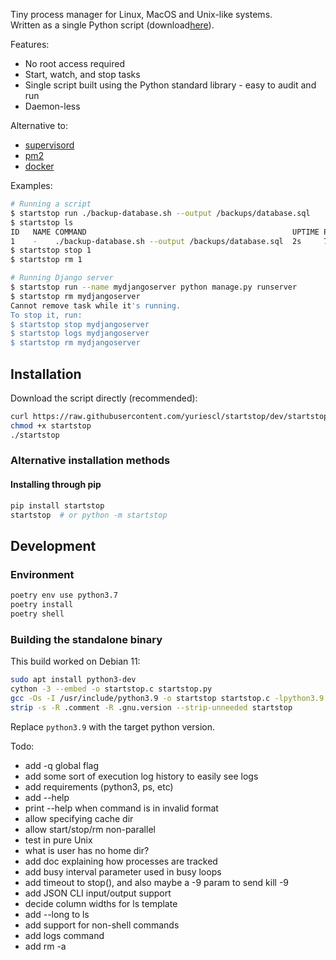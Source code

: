 Tiny process manager for Linux, MacOS and Unix-like systems.  
Written as a single Python script (download[here](https://github.com/yuriescl/startstop/releases/download/0.1.0/startstop)).

Features:
- No root access required
- Start, watch, and stop tasks
- Single script built using the Python standard library - easy to audit and run
- Daemon-less

Alternative to:
- [supervisord](http://supervisord.org/)
- [pm2](https://pm2.keymetrics.io/)
- [docker](https://www.docker.com/)

Examples:
```bash
# Running a script
$ startstop run ./backup-database.sh --output /backups/database.sql
$ startstop ls
ID   NAME COMMAND                                              UPTIME PID    
1    -    ./backup-database.sh --output /backups/database.sql  2s     742537 
$ startstop stop 1
$ startstop rm 1

# Running Django server 
$ startstop run --name mydjangoserver python manage.py runserver
$ startstop rm mydjangoserver
Cannot remove task while it's running.
To stop it, run:
$ startstop stop mydjangoserver
$ startstop logs mydjangoserver
$ startstop rm mydjangoserver
```

## Installation

Download the script directly (recommended):
```bash
curl https://raw.githubusercontent.com/yuriescl/startstop/dev/startstop -o startstop
chmod +x startstop
./startstop
```

### Alternative installation methods

#### Installing through pip
```bash
pip install startstop
startstop  # or python -m startstop
```

## Development

### Environment
```bash
poetry env use python3.7
poetry install
poetry shell
```

### Building the standalone binary

This build worked on Debian 11:
```bash
sudo apt install python3-dev
cython -3 --embed -o startstop.c startstop.py
gcc -Os -I /usr/include/python3.9 -o startstop startstop.c -lpython3.9 -lpthread -lm -lutil -ldl
strip -s -R .comment -R .gnu.version --strip-unneeded startstop
```
Replace `python3.9` with the target python version.


Todo:
- add -q global flag
- add some sort of execution log history to easily see logs
- add requirements (python3, ps, etc)
- add --help
- print --help when command is in invalid format
- allow specifying cache dir
- allow start/stop/rm non-parallel
- test in pure Unix
- what is user has no home dir?
- add doc explaining how processes are tracked
- add busy interval parameter used in busy loops
- add timeout to stop(), and also maybe a -9 param to send kill -9
- add JSON CLI input/output support
- decide column widths for ls template
- add --long to ls
- add support for non-shell commands
- add logs command
- add rm -a
